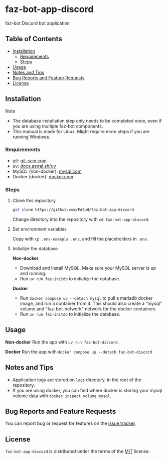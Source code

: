 # faz-bot-app-discord

faz-bot Discord bot application

## Table of Contents

- [Installation](#installation)
    - [Requirements](#requirements)
    - [Steps](#steps)
- [Usage](#usage)
- [Notes and Tips](#notes-and-tips)
- [Bug Reports and Feature Requests](#bug-reports-and-feature-requests)
- [License](#license)

## Installation

> [!NOTE]
> - The database installation step only needs to be completed once, even if you are using multiple faz-bot components.
> - This manual is made for Linux. Might require more steps if you are running Windows.

### Requirements

- git: [git-scm.com](https://git-scm.com/downloads)
- uv: [docs.astral.sh/uv](https://docs.astral.sh/uv/getting-started/installation/#standalone-installer)
- MySQL (non-docker): [mysql.com](https://dev.mysql.com/downloads/mysql/)
- Docker (docker): [docker.com](https://www.docker.com/)

### Steps

1. Clone this repository
    
    ```sh
    git clone https://github.com/FAZuH/faz-bot-app-discord
    ```

    Change directory into the repository with `cd faz-bot-app-discord`.

2. Set environment variables

    Copy with `cp .env-example .env`, and fill the placeholders in `.env`.

3. Initialize the database
    
    **Non-docker**
   - Download and install MySQL. Make sure your MySQL server is up and running.
   - Run `uv run faz-initdb` to initialize the database.
   
    **Docker**
   - Run `docker compose up --detach mysql` to pull a mariadb docker image, and run a container from it. This should also create a "mysql" volume and "faz-bot-network" network for the docker containers.
   - Run `uv run faz-initdb` to initialize the database.

## Usage

**Non-docker** Run the app with `uv run faz-bot-discord`.

**Docker** Run the app with `docker compose up --detach faz-bot-discord`

## Notes and Tips

- Application logs are stored on `logs` directory, in the root of the repository.
- If you are using docker, you can find where docker is storing your mysql volume data with `docker inspect volume mysql`.

## Bug Reports and Feature Requests

You can report bug or request for features on the [issue tracker](https://github.com/FAZuH/faz-bot-app-discord/issues).

## License

`faz-bot-app-discord` is distributed under the terms of the [MIT](https://spdx.org/licenses/MIT.html) license.
